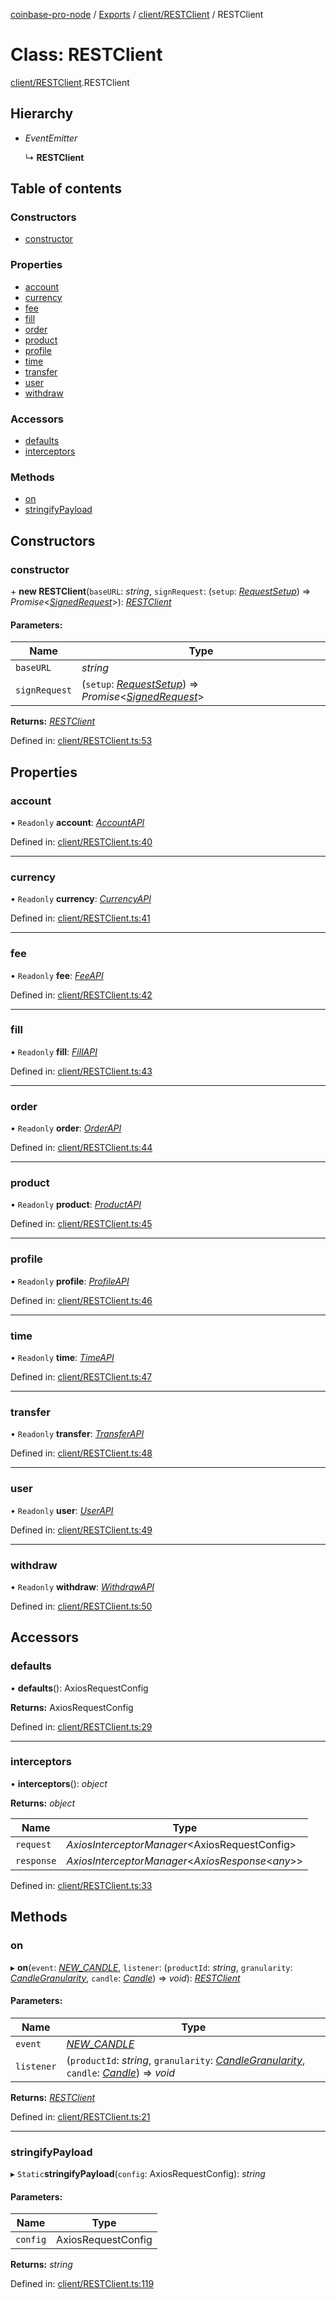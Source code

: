 [coinbase-pro-node](../../README.md) / [Exports](../../modules.md) / [client/RESTClient](../../modules/client_restclient.md) / RESTClient

# Class: RESTClient

[client/RESTClient](../../modules/client_restclient.md).RESTClient

## Hierarchy

- _EventEmitter_

  ↳ **RESTClient**

## Table of contents

### Constructors

- [constructor](restclient.restclient.md#constructor)

### Properties

- [account](restclient.restclient.md#account)
- [currency](restclient.restclient.md#currency)
- [fee](restclient.restclient.md#fee)
- [fill](restclient.restclient.md#fill)
- [order](restclient.restclient.md#order)
- [product](restclient.restclient.md#product)
- [profile](restclient.restclient.md#profile)
- [time](restclient.restclient.md#time)
- [transfer](restclient.restclient.md#transfer)
- [user](restclient.restclient.md#user)
- [withdraw](restclient.restclient.md#withdraw)

### Accessors

- [defaults](restclient.restclient.md#defaults)
- [interceptors](restclient.restclient.md#interceptors)

### Methods

- [on](restclient.restclient.md#on)
- [stringifyPayload](restclient.restclient.md#stringifypayload)

## Constructors

### constructor

\+ **new RESTClient**(`baseURL`: _string_, `signRequest`: (`setup`: [_RequestSetup_](../../interfaces/auth/requestsigner.requestsetup.md)) => _Promise_<[_SignedRequest_](../../interfaces/auth/requestsigner.signedrequest.md)\>): [_RESTClient_](restclient.restclient.md)

#### Parameters:

| Name | Type |
| --- | --- |
| `baseURL` | _string_ |
| `signRequest` | (`setup`: [_RequestSetup_](../../interfaces/auth/requestsigner.requestsetup.md)) => _Promise_<[_SignedRequest_](../../interfaces/auth/requestsigner.signedrequest.md)\> |

**Returns:** [_RESTClient_](restclient.restclient.md)

Defined in: [client/RESTClient.ts:53](https://github.com/bennycode/coinbase-pro-node/blob/ac883aa/src/client/RESTClient.ts#L53)

## Properties

### account

• `Readonly` **account**: [_AccountAPI_](../account/accountapi.accountapi.md)

Defined in: [client/RESTClient.ts:40](https://github.com/bennycode/coinbase-pro-node/blob/ac883aa/src/client/RESTClient.ts#L40)

---

### currency

• `Readonly` **currency**: [_CurrencyAPI_](../currency/currencyapi.currencyapi.md)

Defined in: [client/RESTClient.ts:41](https://github.com/bennycode/coinbase-pro-node/blob/ac883aa/src/client/RESTClient.ts#L41)

---

### fee

• `Readonly` **fee**: [_FeeAPI_](../fee/feeapi.feeapi.md)

Defined in: [client/RESTClient.ts:42](https://github.com/bennycode/coinbase-pro-node/blob/ac883aa/src/client/RESTClient.ts#L42)

---

### fill

• `Readonly` **fill**: [_FillAPI_](../fill/fillapi.fillapi.md)

Defined in: [client/RESTClient.ts:43](https://github.com/bennycode/coinbase-pro-node/blob/ac883aa/src/client/RESTClient.ts#L43)

---

### order

• `Readonly` **order**: [_OrderAPI_](../order/orderapi.orderapi.md)

Defined in: [client/RESTClient.ts:44](https://github.com/bennycode/coinbase-pro-node/blob/ac883aa/src/client/RESTClient.ts#L44)

---

### product

• `Readonly` **product**: [_ProductAPI_](../product/productapi.productapi.md)

Defined in: [client/RESTClient.ts:45](https://github.com/bennycode/coinbase-pro-node/blob/ac883aa/src/client/RESTClient.ts#L45)

---

### profile

• `Readonly` **profile**: [_ProfileAPI_](../profile/profileapi.profileapi.md)

Defined in: [client/RESTClient.ts:46](https://github.com/bennycode/coinbase-pro-node/blob/ac883aa/src/client/RESTClient.ts#L46)

---

### time

• `Readonly` **time**: [_TimeAPI_](../time/timeapi.timeapi.md)

Defined in: [client/RESTClient.ts:47](https://github.com/bennycode/coinbase-pro-node/blob/ac883aa/src/client/RESTClient.ts#L47)

---

### transfer

• `Readonly` **transfer**: [_TransferAPI_](../transfer/transferapi.transferapi.md)

Defined in: [client/RESTClient.ts:48](https://github.com/bennycode/coinbase-pro-node/blob/ac883aa/src/client/RESTClient.ts#L48)

---

### user

• `Readonly` **user**: [_UserAPI_](../user/userapi.userapi.md)

Defined in: [client/RESTClient.ts:49](https://github.com/bennycode/coinbase-pro-node/blob/ac883aa/src/client/RESTClient.ts#L49)

---

### withdraw

• `Readonly` **withdraw**: [_WithdrawAPI_](../withdraw/withdrawapi.withdrawapi.md)

Defined in: [client/RESTClient.ts:50](https://github.com/bennycode/coinbase-pro-node/blob/ac883aa/src/client/RESTClient.ts#L50)

## Accessors

### defaults

• **defaults**(): AxiosRequestConfig

**Returns:** AxiosRequestConfig

Defined in: [client/RESTClient.ts:29](https://github.com/bennycode/coinbase-pro-node/blob/ac883aa/src/client/RESTClient.ts#L29)

---

### interceptors

• **interceptors**(): _object_

**Returns:** _object_

| Name       | Type                                                |
| ---------- | --------------------------------------------------- |
| `request`  | _AxiosInterceptorManager_<AxiosRequestConfig\>      |
| `response` | _AxiosInterceptorManager_<_AxiosResponse_<_any_\>\> |

Defined in: [client/RESTClient.ts:33](https://github.com/bennycode/coinbase-pro-node/blob/ac883aa/src/client/RESTClient.ts#L33)

## Methods

### on

▸ **on**(`event`: [_NEW_CANDLE_](../../enums/product/productapi.productevent.md#new_candle), `listener`: (`productId`: _string_, `granularity`: [_CandleGranularity_](../../enums/product/productapi.candlegranularity.md), `candle`: [_Candle_](../../interfaces/product/productapi.candle.md)) => _void_): [_RESTClient_](restclient.restclient.md)

#### Parameters:

| Name | Type |
| --- | --- |
| `event` | [_NEW_CANDLE_](../../enums/product/productapi.productevent.md#new_candle) |
| `listener` | (`productId`: _string_, `granularity`: [_CandleGranularity_](../../enums/product/productapi.candlegranularity.md), `candle`: [_Candle_](../../interfaces/product/productapi.candle.md)) => _void_ |

**Returns:** [_RESTClient_](restclient.restclient.md)

Defined in: [client/RESTClient.ts:21](https://github.com/bennycode/coinbase-pro-node/blob/ac883aa/src/client/RESTClient.ts#L21)

---

### stringifyPayload

▸ `Static`**stringifyPayload**(`config`: AxiosRequestConfig): _string_

#### Parameters:

| Name     | Type               |
| -------- | ------------------ |
| `config` | AxiosRequestConfig |

**Returns:** _string_

Defined in: [client/RESTClient.ts:119](https://github.com/bennycode/coinbase-pro-node/blob/ac883aa/src/client/RESTClient.ts#L119)
